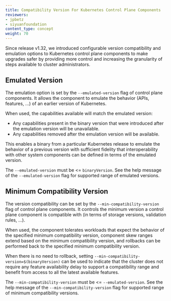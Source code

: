 ```yaml
---
title: Compatibility Version For Kubernetes Control Plane Components
reviewers:
- jpbetz
- siyuanfoundation
content_type: concept
weight: 70
---
```


<!-- overview -->

Since release v1.32, we introduced configurable version compatibility and emulation options to Kubernetes control plane components to make upgrades safer by providing more control and increasing the granularity of steps available to cluster administrators.

<!-- body -->

## Emulated Version

The emulation option is set by the `--emulated-version` flag of control plane components. It allows the component to emulate the behavior (APIs, features, ...) of an earlier version of Kubernetes.

When used, the capabilities available will match the emulated version: 
* Any capabilities present in the binary version that were introduced after the emulation version will be unavailable. 
* Any capabilities removed after the emulation version will be available. 

This enables a binary from a particular Kubernetes release to emulate the behavior of a previous version with sufficient fidelity that interoperability with other system components can be defined in terms of the emulated version.

The `--emulated-version` must be <= `binaryVersion`. See the help message of the `--emulated-version` flag for supported range of emulated versions.

## Minimum Compatibility Version

The version compatibility can be set by the `--min-compatibility-version` flag of control plane components. It controls the minimum version a control plane component is compatible with (in terms of storage versions, validation rules, ...). 

When used, the component tolerates workloads that expect the behavior of the specified minimum compatibility version, component skew ranges extend based on the minimum compatibility version, and rollbacks can be performed back to the specified minimum compatibility version.

When there is no need to rollback, setting `--min-compatibility-version=$(binaryVersion)` can be used to indicate that the cluster does not require any feature availability delay to support a compatibility range and benefit from access to all the latest available features.

The `--min-compatibility-version` must be <= `--emulated-version`. See the help message of the `--min-compatibility-version` flag for supported range of minimum compatibility versions.
